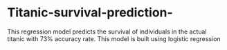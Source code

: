 # Titanic-survival-prediction-
This regression model predicts the survival of individuals in the actual titanic with 73% accuracy rate. This model is built using logistic regression 
